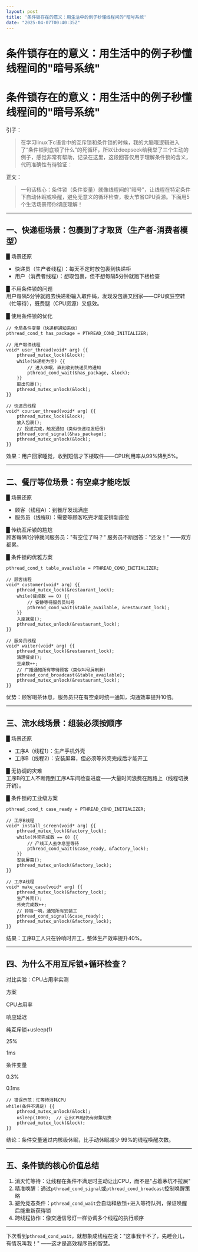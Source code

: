 ```yaml
---
layout: post
title: '条件锁存在的意义：用生活中的例子秒懂线程间的"暗号系统'
date: "2025-04-07T00:40:35Z"
---
```

条件锁存在的意义：用生活中的例子秒懂线程间的"暗号系统"
============================

条件锁存在的意义：用生活中的例子秒懂线程间的"暗号系统"
============================

引子：

> 在学习linux下c语言中的互斥锁和条件锁的时候，我的大脑哦逻辑进入了“条件锁到底锁了什么”的死循环，所以让deepseek给我举了三个生动的例子，感觉非常有帮助，记录在这里，这段回答仅用于理解条件锁的含义，代码准确性有待验证：

正文：

> 一句话核心：条件锁（条件变量）就像线程间的"暗号"，让线程在特定条件下自动休眠或唤醒，避免无意义的循环检查，极大节省CPU资源。下面用5个生活场景带你彻底理解！

* * *

一、快递柜场景：包裹到了才取货（生产者-消费者模型）
--------------------------

█ 场景还原

*   快递员（生产者线程）：每天不定时放包裹到快递柜
*   用户（消费者线程）：想取包裹，但不想每隔5分钟就跑下楼检查

█ 不用条件锁的问题  
用户每隔5分钟就跑去快递柜输入取件码，发现没包裹又回家——CPU疯狂空转（忙等待），既费腿（CPU资源）又低效。

█ 使用条件锁的优化

    // 全局条件变量（快递柜通知系统）
    pthread_cond_t has_package = PTHREAD_COND_INITIALIZER; 
     
    // 用户取件线程 
    void* user_thread(void* arg) {{
        pthread_mutex_lock(&lock);
        while(快递柜为空) {{
            // 进入休眠，直到收到快递员的通知 
            pthread_cond_wait(&has_package, &lock); 
        }}
        取出包裹();
        pthread_mutex_unlock(&lock);
    }}
     
    // 快递员线程 
    void* courier_thread(void* arg) {{
        pthread_mutex_lock(&lock);
        放入包裹();
        // 投递完成，触发通知（类似快递柜发短信）
        pthread_cond_signal(&has_package); 
        pthread_mutex_unlock(&lock);
    }}
    

效果：用户回家睡觉，收到短信才下楼取件——CPU利用率从99%降到5%。

* * *

二、餐厅等位场景：有空桌才能吃饭
----------------

█ 场景还原

*   顾客（线程A）：到餐厅发现满座
*   服务员（线程B）：需要等顾客吃完才能安排新座位

█ 传统互斥锁的尴尬  
顾客每隔1分钟就问服务员："有空位了吗？" 服务员不断回答："还没！" ——双方都累。

█ 条件锁的优雅方案

    pthread_cond_t table_available = PTHREAD_COND_INITIALIZER;
     
    // 顾客线程 
    void* customer(void* arg) {{
        pthread_mutex_lock(&restaurant_lock);
        while(餐桌数 == 0) {{
            // 安静等待服务员叫号 
            pthread_cond_wait(&table_available, &restaurant_lock);
        }}
        入座就餐();
        pthread_mutex_unlock(&restaurant_lock);
    }}
     
    // 服务员线程 
    void* waiter(void* arg) {{
        pthread_mutex_lock(&restaurant_lock);
        清理餐桌();
        空桌数++;
        // 广播通知所有等待顾客（类似叫号屏刷新）
        pthread_cond_broadcast(&table_available); 
        pthread_mutex_unlock(&restaurant_lock);
    }}
    

优势：顾客喝茶休息，服务员只在有空桌时统一通知，沟通效率提升10倍。

* * *

三、流水线场景：组装必须按顺序
---------------

█ 场景还原

*   工序A（线程1）：生产手机外壳
*   工序B（线程2）：安装屏幕，但必须等外壳完成后才能开工

█ 无协调的灾难  
工序B的工人不断跑到工序A车间检查进度——大量时间浪费在跑路上（线程切换开销）。

█ 条件锁的工业级方案

    pthread_cond_t case_ready = PTHREAD_COND_INITIALIZER;
     
    // 工序B线程 
    void* install_screen(void* arg) {{
        pthread_mutex_lock(&factory_lock);
        while(外壳完成数 == 0) {{
            // 产线工人去休息室等待 
            pthread_cond_wait(&case_ready, &factory_lock);
        }}
        安装屏幕();
        pthread_mutex_unlock(&factory_lock);
    }}
     
    // 工序A线程 
    void* make_case(void* arg) {{
        pthread_mutex_lock(&factory_lock);
        生产外壳();
        外壳完成数++;
        // 铃铛一响，通知所有安装工 
        pthread_cond_signal(&case_ready); 
        pthread_mutex_unlock(&factory_lock);
    }}
    

结果：工序B工人只在铃响时开工，整体生产效率提升40%。

* * *

四、为什么不用互斥锁+循环检查？
----------------

对比实验：CPU占用率实测

方案

CPU占用率

响应延迟

纯互斥锁+usleep(1)

25%

1ms

条件变量

0.3%

0.1ms

    // 错误示范：忙等待消耗CPU 
    while(条件不满足) {{
        pthread_mutex_unlock(&lock);
        usleep(1000);  // 让出CPU但仍有频繁切换 
        pthread_mutex_lock(&lock);
    }}
    

结论：条件变量通过内核级休眠，比手动休眠减少 99%的线程唤醒次数。

* * *

五、条件锁的核心价值总结
------------

1.  消灭忙等待：让线程在条件不满足时主动让出CPU，而不是"占着茅坑不拉屎"
2.  精准唤醒：通过`pthread_cond_signal`或`pthread_cond_broadcast`控制唤醒策略
3.  避免竞态条件：`pthread_cond_wait`会自动释放锁+进入等待队列，保证唤醒后能重新获得锁
4.  跨线程协作：像交通信号灯一样协调多个线程的执行顺序

* * *

下次看到`pthread_cond_wait`，就想象成线程在说："这事我干不了，先睡会儿，有情况叫我！" ——这才是高效程序员的智慧。